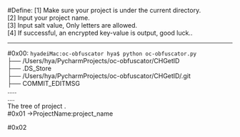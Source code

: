 #Define:
[1] Make sure your project is under the current directory.<br>
[2] Input your project name.<br>
[3] Input salt value, Only letters are allowed.<br>
[4] If successful, an encrypted key-value is output, good luck..<br>

-------------------------------------------------------------------
#0x00:
`hyadeiMac:oc-obfuscator hya$ python oc-obfuscator.py `<br>
	├── /Users/hya/PycharmProjects/oc-obfuscator/CHGetID<br>
		├── .DS_Store<br>
		├── /Users/hya/PycharmProjects/oc-obfuscator/CHGetID/.git<br>
			├── COMMIT_EDITMSG<br>
    .....<br>
    ....<br>
    The tree of project .<br>
#0x01
->ProjectName:project_name

#0x02
